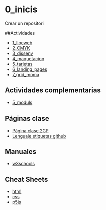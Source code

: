 # 0_inicis
Crear un repositori

##Actividades
* [1_llocweb](https://albajota.github.io/1llocweb/)
* [2_CMYK](https://albajota.github.io/2_cmyk/)
* [3_disseny](https://albajota.github.io/3_disseny/)
* [4_maquetacion](https://albajota.github.io/4_maquetacion/)
* [5_tarjetas](https://albajota.github.io/6_tarjetas/)
* [6_landing_pages](https://albajota.github.io/7_landing_pages/)
* [7_grid_moma](https://albajota.github.io/8_grid/)

## Actividades complementarias
* [5_moduls](https://albajota.github.io/5_moduls/)

## Páginas clase
* [Página clase 2GP](https://arquesm.github.io/2GP/)
* [Lenguaje etiquetas github](https://github.com/adam-p/markdown-here/wiki/Markdown-Cheatsheet)

## Manuales
* [w3schools](https://www.w3schools.com/)

## Cheat Sheets
* [html](https://websitesetup.org/HTML5-cheat-sheet.pdf)
* [css](https://websitesetup.org/wp-content/uploads/2016/10/wsu-css-cheat-sheet.pdf)
* [p5js](https://github.com/bmoren/p5js-cheat-sheet)
